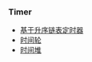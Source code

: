 ### Timer

- [基于升序链表定时器](docs/../docs/lst_timer.md)
- [时间轮](dos/../docs/wheel_timer.md)
- [时间堆](dos/../docs/heap_timer.md)